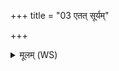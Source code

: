+++
title = "03 एतत् सूर्यम्"

+++
<details><summary>मूलम् (WS)</summary>

एतत् सूर्यं जरितराहरोलूखलमुसलं कुम्भ्या गहि ।  
पुत्रा नो अद्य सुदिनत्वे अह्नि पित्तमश्नन्त मधुमन्तमंशुम् ॥ ३ ॥
</details>